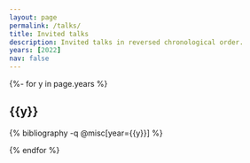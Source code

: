 ```yaml
---
layout: page
permalink: /talks/
title: Invited talks
description: Invited talks in reversed chronological order.
years: [2022]
nav: false
---
```

<!-- _pages/talks.md -->
<div class="publications">
  
{%- for y in page.years %}
  <h2 class="year">{{y}}</h2>
  {% bibliography -q @misc[year={{y}}] %}

{% endfor %}

</div>
